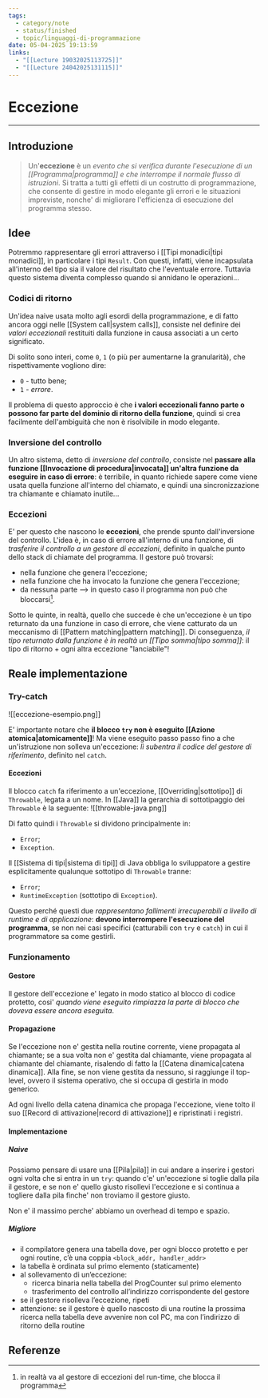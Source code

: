 ```yaml
---
tags:
  - category/note
  - status/finished
  - topic/linguaggi-di-programmazione
date: 05-04-2025 19:13:59
links:
  - "[[Lecture 19032025113725]]"
  - "[[Lecture 24042025131115]]"
---
```

# Eccezione
---
## Introduzione
> Un'**eccezione** è un _evento che si verifica durante l'esecuzione di un [[Programma|programma]] e che interrompe il normale flusso di istruzioni_. Si tratta a tutti gli effetti di un costrutto di programmazione, che consente di gestire in modo elegante gli errori e le situazioni impreviste, nonche' di migliorare l'efficienza di esecuzione del programma stesso.

## Idee
Potremmo rappresentare gli errori attraverso i [[Tipi monadici|tipi monadici]], in particolare i tipi `Result`. Con questi, infatti, viene incapsulata all'interno del tipo sia il valore del risultato che l'eventuale errore. Tuttavia questo sistema diventa complesso quando si annidano le operazioni...

### Codici di ritorno
Un'idea naive usata molto agli esordi della programmazione, e di fatto ancora oggi nelle [[System call|system calls]], consiste nel definire dei _valori eccezionali_ restituiti dalla funzione in causa associati a un certo significato.

Di solito sono interi, come `0`, `1` (o più per aumentarne la granularità), che rispettivamente vogliono dire:
- `0` - tutto bene;
- `1` - _errore_.

Il problema di questo approccio è che **i valori eccezionali fanno parte o possono far parte del dominio di ritorno della funzione**, quindi si crea facilmente dell'ambiguità che non è risolvibile in modo elegante.

### Inversione del controllo
Un altro sistema, detto di _inversione del controllo_, consiste nel **passare alla funzione [[Invocazione di procedura|invocata]] un'altra funzione da eseguire in caso di errore**: è terribile, in quanto richiede sapere come viene usata quella funzione all'interno del chiamato, e quindi una sincronizzazione tra chiamante e chiamato inutile...

### Eccezioni
E' per questo che nascono le **eccezioni**, che prende spunto dall'inversione del controllo. L'idea è, in caso di errore all'interno di una funzione, di _trasferire il controllo a un gestore di eccezioni_, definito in qualche punto dello stack di chiamate del programma. Il gestore può trovarsi:
- nella funzione che genera l'eccezione;
- nella funzione che ha invocato la funzione che genera l'eccezione;
- da nessuna parte --> in questo caso il programma non può che bloccarsi[^1].

Sotto le quinte, in realtà, quello che succede è che un'eccezione è un tipo returnato da una funzione in caso di errore, che viene catturato da un meccanismo di [[Pattern matching|pattern matching]]. Di conseguenza, _il tipo returnato dalla funzione è in realtà un [[Tipo somma|tipo somma]]_: il tipo di ritorno + ogni altra eccezione "lanciabile"!

## Reale implementazione
### Try-catch
![[eccezione-esempio.png]]

E' importante notare che **il blocco `try` non è eseguito [[Azione atomica|atomicamente]]**! Ma viene eseguito passo passo fino a che un'istruzione non solleva un'eccezione: _lì subentra il codice del gestore di riferimento_, definito nel `catch`.

#### Eccezioni
Il blocco `catch` fa riferimento a un'eccezione, [[Overriding|sottotipo]] di `Throwable`, legata a un nome. In [[Java]] la gerarchia di sottotipaggio dei `Throwable` è la seguente:
![[throwable-java.png]]

Di fatto quindi i `Throwable` si dividono principalmente in:
- `Error`;
- `Exception`.

Il [[Sistema di tipi|sistema di tipi]] di Java obbliga lo sviluppatore a gestire esplicitamente qualunque sottotipo di `Throwable` tranne:
- `Error`;
- `RuntimeException` (sottotipo di `Exception`).

Questo perché questi due _rappresentano fallimenti irrecuperabili a livello di runtime e di applicazione_: **devono interrompere l'esecuzione del programma**, se non nei casi specifici (catturabili con `try` e `catch`) in cui il programmatore sa come gestirli.

### Funzionamento
#### Gestore
Il gestore dell'eccezione e' legato in modo statico al blocco di codice protetto, cosi' _quando viene eseguito rimpiazza la parte di blocco che doveva essere ancora eseguita_.

#### Propagazione
Se l'eccezione non e' gestita nella routine corrente, viene propagata al chiamante; se a sua volta non e' gestita dal chiamante, viene propagata al chiamante del chiamante, risalendo di fatto la [[Catena dinamica|catena dinamica]]. Alla fine, se non viene gestita da nessuno, si raggiunge il top-level, ovvero il sistema operativo, che si occupa di gestirla in modo generico.

Ad ogni livello della catena dinamica che propaga l'eccezione, viene tolto il suo [[Record di attivazione|record di attivazione]] e ripristinati i registri.

#### Implementazione
##### Naive
Possiamo pensare di usare una [[Pila|pila]] in cui andare a inserire i gestori ogni volta che si entra in un `try`: quando c'e' un'eccezione si toglie dalla pila il gestore, e se non e' quello giusto risollevi l'eccezione e si continua a togliere dalla pila finche' non troviamo il gestore giusto.

Non e' il massimo perche' abbiamo un overhead di tempo e spazio.

##### Migliore
- il compilatore genera una tabella dove, per ogni blocco protetto e per ogni routine, c’è una coppia `<block_addr, handler_addr>`
- la tabella è ordinata sul primo elemento (staticamente)
- al sollevamento di un’eccezione:
	- ricerca binaria nella tabella del ProgCounter sul primo elemento
	- trasferimento del controllo all’indirizzo corrispondente del gestore
- se il gestore risolleva l’eccezione, ripeti
- attenzione: se il gestore è quello nascosto di una routine la prossima ricerca nella tabella deve avvenire non col PC, ma con l’indirizzo di ritorno della routine

## Referenze

[^1]: in realtà va al gestore di eccezioni del run-time, che blocca il programma
